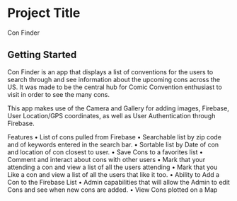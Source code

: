 # Project Title

Con Finder

## Getting Started

Con Finder is an app that displays a list of conventions for the users to search through and see information about the upcoming cons across the US. It was made to be the central hub for Comic Convention enthusiast to visit in order to see the many cons.

This app makes use of the Camera and Gallery for adding images, Firebase, User Location/GPS coordinates, as well as User Authentication through Firebase.

Features
• List of cons pulled from Firebase
• Searchable list by zip code and of keywords entered in the search bar.
• Sortable list by Date of con and location of con closest to user.
• Save Cons to a favorites list
• Comment and interact about cons with other users
• Mark that your attending a con and view a list of all the users attending
• Mark that you Like a con and view a list of all the users that like it too.
• Ability to Add a Con to the Firebase List
• Admin capabilities that will allow the Admin to edit Cons and see when new cons are added.
• View Cons plotted on a Map

